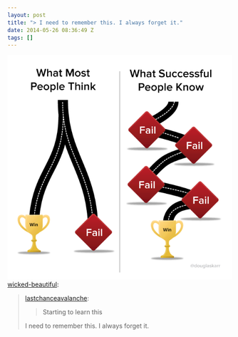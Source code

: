 ```yaml
---
layout: post
title: "> I need to remember this. I always forget it."
date: 2014-05-26 08:36:49 Z
tags: []
---
```

![](/media/2014/05/86880311837.png)
[wicked-beautiful](http://wicked-beautiful.tumblr.com/post/86066085919):

> [lastchanceavalanche](http://lastchanceavalanche.tumblr.com/post/54035384213/starting-to-learn-this):
> 
> > Starting to learn this
> 
> I need to remember this. I always forget it.
